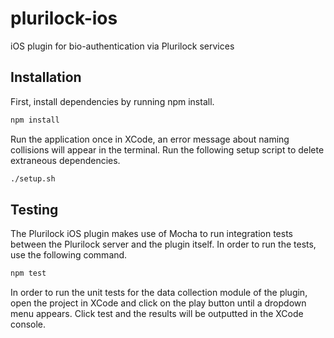 # plurilock-ios
iOS plugin for bio-authentication via Plurilock services

## Installation

First, install dependencies by running npm install.
```bash
npm install
```

Run the application once in XCode, an error message about naming collisions will appear in the terminal. Run the following setup script to delete extraneous dependencies.

```bash
./setup.sh
```

## Testing
The Plurilock iOS plugin makes use of Mocha to run integration tests between the Plurilock server and the plugin itself. In order to run the tests, use the following command.

```bash
npm test
```

In order to run the unit tests for the data collection module of the plugin, open the project in XCode and click on the play button until a dropdown menu appears. Click test and the results will be outputted in the XCode console.